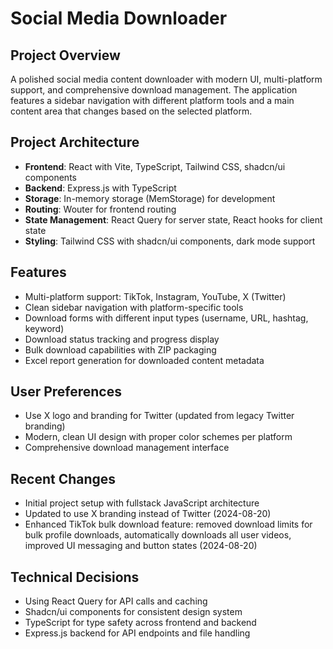 # Social Media Downloader

## Project Overview
A polished social media content downloader with modern UI, multi-platform support, and comprehensive download management. The application features a sidebar navigation with different platform tools and a main content area that changes based on the selected platform.

## Project Architecture
- **Frontend**: React with Vite, TypeScript, Tailwind CSS, shadcn/ui components
- **Backend**: Express.js with TypeScript
- **Storage**: In-memory storage (MemStorage) for development
- **Routing**: Wouter for frontend routing
- **State Management**: React Query for server state, React hooks for client state
- **Styling**: Tailwind CSS with shadcn/ui components, dark mode support

## Features
- Multi-platform support: TikTok, Instagram, YouTube, X (Twitter)
- Clean sidebar navigation with platform-specific tools
- Download forms with different input types (username, URL, hashtag, keyword)
- Download status tracking and progress display
- Bulk download capabilities with ZIP packaging
- Excel report generation for downloaded content metadata

## User Preferences
- Use X logo and branding for Twitter (updated from legacy Twitter branding)
- Modern, clean UI design with proper color schemes per platform
- Comprehensive download management interface

## Recent Changes
- Initial project setup with fullstack JavaScript architecture
- Updated to use X branding instead of Twitter (2024-08-20)
- Enhanced TikTok bulk download feature: removed download limits for bulk profile downloads, automatically downloads all user videos, improved UI messaging and button states (2024-08-20)

## Technical Decisions
- Using React Query for API calls and caching
- Shadcn/ui components for consistent design system
- TypeScript for type safety across frontend and backend
- Express.js backend for API endpoints and file handling